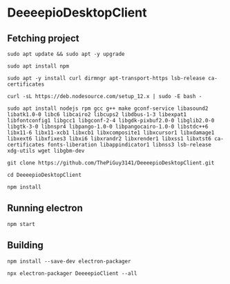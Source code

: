 # DeeeepioDesktopClient

## Fetching project
```
sudo apt update && sudo apt -y upgrade
```
```
sudo apt install npm
```
```
sudo apt -y install curl dirmngr apt-transport-https lsb-release ca-certificates
```
```
curl -sL https://deb.nodesource.com/setup_12.x | sudo -E bash -
```
```
sudo apt install nodejs rpm gcc g++ make gconf-service libasound2 libatk1.0-0 libc6 libcairo2 libcups2 libdbus-1-3 libexpat1 libfontconfig1 libgcc1 libgconf-2-4 libgdk-pixbuf2.0-0 libglib2.0-0 libgtk-3-0 libnspr4 libpango-1.0-0 libpangocairo-1.0-0 libstdc++6 libx11-6 libx11-xcb1 libxcb1 libxcomposite1 libxcursor1 libxdamage1 libxext6 libxfixes3 libxi6 libxrandr2 libxrender1 libxss1 libxtst6 ca-certificates fonts-liberation libappindicator1 libnss3 lsb-release xdg-utils wget libgbm-dev
```
```
git clone https://github.com/ThePiGuy3141/DeeeepioDesktopClient.git
```
```
cd DeeeepioDesktopClient
```
```
npm install
```

## Running electron
```
npm start
```

## Building
```
npm install --save-dev electron-packager
```
```
npx electron-packager DeeeepioClient --all
```
